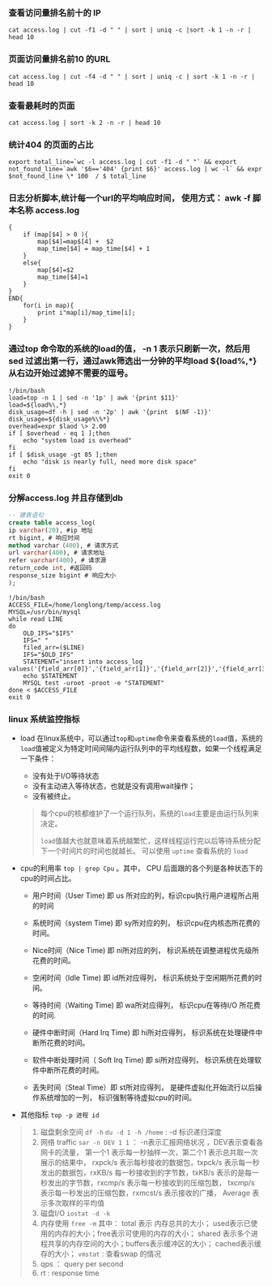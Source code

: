 

### 查看访问量排名前十的 IP

```shell 
cat access.log | cut -f1 -d " " | sort | uniq -c |sort -k 1 -n -r | head 10
```



### 页面访问量排名前10 的URL

```shell
cat access.log | cut -f4 -d " " | sort | uniq -c | sort -k 1 -n -r | head 10
```



### 查看最耗时的页面

```shell
cat access.log | sort -k 2 -n -r | head 10
```



### 统计404 的页面的占比

```shell
export total_line=`wc -l access.log | cut -f1 -d " "` && export not_found_line=`awk '$6=='404' {print $6}' access.log | wc -l` && expr $not_found_line \* 100  / $ total_line
```



### 日志分析脚本,统计每一个url的平均响应时间， 使用方式： awk -f 脚本名称 access.log
``` shell
{ 
	if (map[$4] > 0 ){
		map[$4]=map$[4] +  $2 
		map_time[$4] = map_time[$4] + 1
	}
	else{
		map[$4]=$2
		map_time[$4]=1
	}
}
END{
	for(i in map){
		print i"map[i]/map_time[i];
	}
}
```



### 通过top 命令取的系统的load的值， -n 1 表示只刷新一次，然后用sed 过滤出第一行，通过awk筛选出一分钟的平均load ${load%\,*} 从右边开始过滤掉不需要的逗号。

```shell
!/bin/bash
load=top -n 1 | sed -n '1p' | awk '{print $11}'
load=${load%\,*}
disk_usage=df -h | sed -n '2p' | awk '{print  $(NF -1)}'
disk_usage=${disk_usage%\%*}
overhead=expr $laod \> 2.00
if [ $overhead - eq 1 ];then
	echo "system load is overhead"
fi
if [ $disk_usage -gt 85 ];then
	echo "disk is nearly full, need more disk space"
fi
exit 0

```



### 分解access.log 并且存储到db

```sql
-- 建表语句
create table access_log(
ip varchar(20), #ip 地址
rt bigint, # 响应时间
method varchar（400), # 请求方式
url varchar(400), # 请求地址
refer varchar(400), # 请求源
return_code int, #返回码
response_size bigint # 响应大小
);
```

```shell
!/bin/bash
ACCESS_FILE=/home/longlong/temp/access.log
MYSQL=/usr/bin/mysql
while read LINE
do
	OLD_IFS="$IFS"
	IFS=" "
	filed_arr=($LINE)
	IFS="$OLD_IFS"
	STATEMENT="insert into access_log values('{field_arr[0]}','{field_arr[1]}','{field_arr[2]}','{field_arr[3]}','{field_arr[4]}','{field_arr[5]}',${field_arr[6]});"
	echo $STATEMENT
	MYSQL test -uroot -proot -e "STATEMENT"
done < $ACCESS_FILE
exit 0

```



### linux 系统监控指标

 * load 在linux系统中，可以通过`top`和`uptime`命令来查看系统的`load`值，系统的`load`值被定义为特定时间间隔内运行队列中的平均线程数，如果一个线程满足一下条件：

   * 没有处于I/O等待状态
   * 没有主动进入等待状态，也就是没有调用wait操作；
   * 没有被终止。

   >每个cpu的核都维护了一个运行队列，系统的`load`主要是由运行队列来决定。
   >
   >`load`值越大也就意味着系统越繁忙，这样线程运行完以后等待系统分配下一个时间片的时间也就越长。
   >可以使用 `uptime` 查看系统的 `load`

   

* cpu的利用率 `top | grep Cpu` 。其中， CPU 后面跟的各个列是各种状态下的cpu的时间占比。

  * 用户时间（User Time) 即 us 所对应的列，标识cpu执行用户进程所占用的时间

  * 系统时间（system Time) 即 sy所对应的列， 标识cpu在内核态所花费的时间。

  * Nice时间（Nice Time) 即 ni所对应的列， 标识系统在调整进程优先级所花费的时间。

  * 空闲时间（Idle Time) 即 id所对应得列， 标识系统处于空闲期所花费的时间。

  * 等待时间（Waiting Time) 即 wa所对应得列， 标识cpu在等待I/O 所花费的时间.

  * 硬件中断时间（Hard Irq Time) 即 hi所对应得列， 标识系统在处理硬件中断所花费的时间。

  * 软件中断处理时间（ Soft Irq Time) 即 si所对应得列， 标识系统在处理软件中断所花费的时间。

  * 丢失时间（Steal Time）即 st所对应得列， 是硬件虚拟化开始流行以后操作系统增加的一列， 标识强制等待虚拟cpu的时间。

    

* 其他指标 `top -p 进程 id`

>1. 磁盘剩余空间
>   `df -h`
>   `du -d 1 -h /home` : -d 标识递归深度
>2. 网络 traffic 
>   `sar -n DEV 1 1` ： -n表示汇报网络状况 ，DEV表示查看各网卡的流量， 第一个1 表示每一秒抽样一次，第二个1 表示总共取一次
>   展示的结果中， rxpck/s 表示每秒接收的数据包，txpck/s  表示每一秒发出的数据包，rxKB/s 每一秒接收到的字节数，txKB/s 表示的是每一秒发出的字节数，rxcmp/s 表示每一秒接收到的压缩包数， txcmp/s 表示每一秒发出的压缩包数，rxmcst/s 表示接收的广播， Average 表示多次取样的平均值
>3. 磁盘I/O
>   `iostat -d -k`
>4. 内存使用
>   `free -m`
>   其中： total 表示 内存总共的大小； used表示已使用的内存的大小；free表示可使用的内存的大小； shared 表示多个进程共享的内存空间的大小；buffers表示缓冲区的大小； cached表示缓存的大小；
>   `vmstat` : 查看swap 的情况
>5. qps ： query per second
>6. rt  : response time

